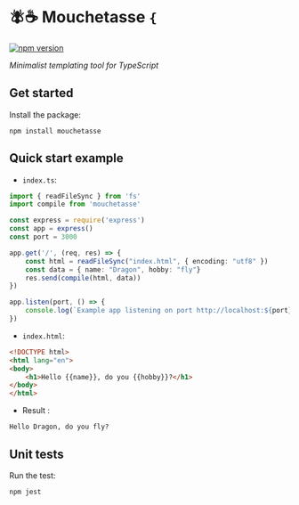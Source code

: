 # 🪰☕️ Mouchetasse `{`

[![npm version](https://badge.fury.io/js/mouchetasse.svg)](https://badge.fury.io/js/mouchetasse)

_Minimalist templating tool for TypeScript_

## Get started 

Install the package:

```
npm install mouchetasse
```

## Quick start example

- `index.ts`:

```ts
import { readFileSync } from 'fs'
import compile from 'mouchetasse'

const express = require('express')
const app = express()
const port = 3000

app.get('/', (req, res) => {
    const html = readFileSync("index.html", { encoding: "utf8" })
    const data = { name: "Dragon", hobby: "fly"}
    res.send(compile(html, data))
})

app.listen(port, () => {
    console.log(`Example app listening on port http://localhost:${port}`)
})
```

- `index.html`:

```html
<!DOCTYPE html>
<html lang="en">
<body>
    <h1>Hello {{name}}, do you {{hobby}}?</h1>
</body>
</html>
```

- Result :

```
Hello Dragon, do you fly?
```

## Unit tests

Run the test:

```
npm jest
```
